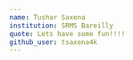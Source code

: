 ```yaml
---
name: Tushar Saxena
institution: SRMS Bareilly
quote: Lets have some fun!!!!
github_user: tsaxena4k
---
```


